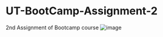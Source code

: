 # UT-BootCamp-Assignment-2
2nd Assignment of Bootcamp course
![image](https://user-images.githubusercontent.com/26091935/192412442-0a0291eb-926e-4af3-a7fc-53bfbf0f4046.png)
